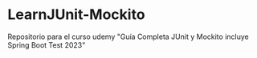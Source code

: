 # LearnJUnit-Mockito

Repositorio para el curso udemy "Guía Completa JUnit y Mockito incluye Spring Boot Test 2023"